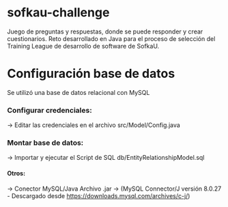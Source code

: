 # sofkau-challenge

Juego de preguntas y respuestas, donde se puede responder y crear cuestionarios.
Reto desarrollado en Java para el proceso de selección del Training League de desarrollo de software de SofkaU.

# Configuración base de datos
Se utilizó una base de datos relacional con MySQL
### Configurar credenciales:
-> Editar las credenciales en el archivo src/Model/Config.java

### Montar base de datos:
-> Importar y ejecutar el Script de SQL db/EntityRelationshipModel.sql

#### Otros:
-> Conector MySQL/Java Archivo .jar -> (MySQL Connector/J versión 8.0.27 - Descargado desde https://downloads.mysql.com/archives/c-j/)
